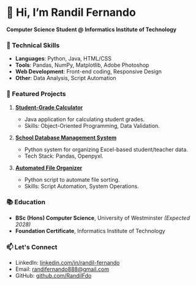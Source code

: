 # 👋 Hi, I’m Randil Fernando  
**Computer Science Student @ Informatics Institute of Technology**  

### 🔨 Technical Skills  
- **Languages**: Python, Java, HTML/CSS  
- **Tools**: Pandas, NumPy, Matplotlib, Adobe Photoshop  
- **Web Development**: Front-end coding, Responsive Design  
- **Other**: Data Analysis, Script Automation  

### 🚀 Featured Projects  
1. **[Student-Grade Calculator](https://github.com/yourusername/student-grade-calculator)**  
   - Java application for calculating student grades.  
   - Skills: Object-Oriented Programming, Data Validation.  

2. **[School Database Management System](https://github.com/yourusername/school-db)**  
   - Python system for organizing Excel-based student/teacher data.  
   - Tech Stack: Pandas, Openpyxl.  

3. **[Automated File Organizer](https://github.com/yourusername/file-organizer)**  
   - Python script to automate file sorting.  
   - Skills: Script Automation, System Operations.  

### 📚 Education  
- **BSc (Hons) Computer Science**, University of Westminster *(Expected 2028)*  
- **Foundation Certificate**, Informatics Institute of Technology  

### 📫 Let's Connect  
- LinkedIn: [linkedin.com/in/randil-fernando](https://www.linkedin.com/in/randil-fernando-01839628a)  
- Email: randifernando888@gmail.com  
- GitHub: [github.com/RandilFdo](https://github.com/RandilFdo)  
